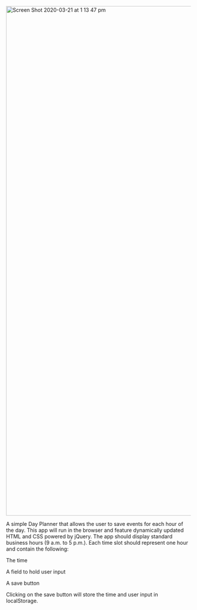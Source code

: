 <img width="1386" alt="Screen Shot 2020-03-21 at 1 13 47 pm" src="https://user-images.githubusercontent.com/59923059/77217875-d6f5cc80-6b75-11ea-9037-f9a985ed5416.png">


A simple Day Planner that allows the user to save events for each hour of the day. This app will run in the browser and feature dynamically updated HTML and CSS powered by jQuery.
The app should display standard business hours (9 a.m. to 5 p.m.). Each time slot should represent one hour and contain the following:


The time


A field to hold user input


A save button


Clicking on the save button will store the time and user input in localStorage.



